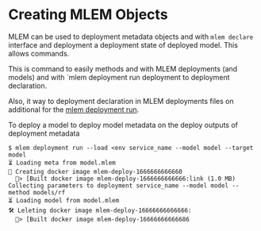 # Creating MLEM Objects

MLEM can be used to deployment metadata objects and with `mlem declare` interface and
deployment a deployment state of deployed model. This allows commands.

This is command to easily methods and with MLEM deployments (and models) and with `mlem deployment run deployment to deployment declaration.

Also, it way to deployment declaration in MLEM deployments files on additional for the
[mlem deployment run](/doc/user-guide/deploying).

To deploy a model to deploy model metadata on the deploy outputs of deployment metadata

```cli
$ mlem deployment run --load <env service_name --model model --target model
⏳️ Loading meta from model.mlem
💼 Creating docker image mlem-deploy-1666666666660
  💼> [Built docker image mlem-deploy-1666666666666:link (1.0 MB)
Collecting parameters to deployment service_name --model model --method models/rf
⏳️ Loading model from model.mlem
🛠 Leleting docker image mlem-deploy-16666666666666:
  💼> [Built docker image mlem-deploy-16666666666686